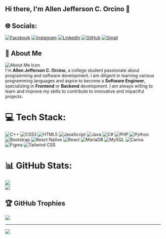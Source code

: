 ## Hi there, I'm Allen Jefferson C. Orcino 👋

## 🌐 Socials:
[![Facebook](https://img.shields.io/badge/Facebook-%231877F2.svg?style=for-the-badge&logo=Facebook&logoColor=white)](https://facebook.com/)
[![Instagram](https://img.shields.io/badge/Instagram-%23E4405F.svg?style=for-the-badge&logo=Instagram&logoColor=white)](https://instagram.com/)
[![LinkedIn](https://img.shields.io/badge/LinkedIn-%230077B5.svg?style=for-the-badge&logo=linkedin&logoColor=white)](https://linkedin.com/in/)
[![GitHub](https://img.shields.io/badge/GitHub-%23121011.svg?style=for-the-badge&logo=github&logoColor=white)](https://github.com/AJOrcino)
[![Gmail](https://img.shields.io/badge/Gmail-D14836?style=for-the-badge&logo=gmail&logoColor=white)](mailto:youremail@gmail.com)

## 🚀 About Me
![About Me Icon](https://img.shields.io/badge/-About%20Me-FFA500?style=for-the-badge&logo=about.me&logoColor=white)  
I'm **Allen Jefferson C. Orcino**, a college student passionate about programming and software development. I am diligent in learning various programming languages and aspire to become a **Software Engineer**, specializing in **Frontend** or **Backend** development. I am always willing to learn and improve my skills to contribute to innovative and impactful projects.

# 💻 Tech Stack:
![C++](https://img.shields.io/badge/c++-%2300599C.svg?style=for-the-badge&logo=c%2B%2B&logoColor=white)
![CSS3](https://img.shields.io/badge/css3-%231572B6.svg?style=for-the-badge&logo=css3&logoColor=white)
![HTML5](https://img.shields.io/badge/html5-%23E34F26.svg?style=for-the-badge&logo=html5&logoColor=white)
![JavaScript](https://img.shields.io/badge/javascript-%23323330.svg?style=for-the-badge&logo=javascript&logoColor=%23F7DF1E)
![Java](https://img.shields.io/badge/java-%23ED8B00.svg?style=for-the-badge&logo=openjdk&logoColor=white)
![C#](https://img.shields.io/badge/c%23-%23239120.svg?style=for-the-badge&logo=csharp&logoColor=white)
![PHP](https://img.shields.io/badge/php-%23777BB4.svg?style=for-the-badge&logo=php&logoColor=white)
![Python](https://img.shields.io/badge/python-3670A0?style=for-the-badge&logo=python&logoColor=ffdd54)
![Bootstrap](https://img.shields.io/badge/bootstrap-%238511FA.svg?style=for-the-badge&logo=bootstrap&logoColor=white)
![React Native](https://img.shields.io/badge/react_native-%2320232a.svg?style=for-the-badge&logo=react&logoColor=%2361DAFB)
![React](https://img.shields.io/badge/react-%2320232a.svg?style=for-the-badge&logo=react&logoColor=%2361DAFB)
![MariaDB](https://img.shields.io/badge/MariaDB-003545?style=for-the-badge&logo=mariadb&logoColor=white)
![MySQL](https://img.shields.io/badge/mysql-4479A1.svg?style=for-the-badge&logo=mysql&logoColor=white)
![Canva](https://img.shields.io/badge/Canva-%2300C4CC.svg?style=for-the-badge&logo=Canva&logoColor=white)
![Figma](https://img.shields.io/badge/figma-%23F24E1E.svg?style=for-the-badge&logo=figma&logoColor=white)
![Tailwind CSS](https://img.shields.io/badge/Tailwind_CSS-38B2AC?style=for-the-badge&logo=tailwind-css&logoColor=white)

# 📊 GitHub Stats:
![](https://github-readme-streak-stats.herokuapp.com/?user=AJOrcino&theme=dark&hide_border=false)<br/>
![](https://github-readme-stats.vercel.app/api/top-langs/?username=AJOrcino&theme=dark&hide_border=false&include_all_commits=false&count_private=false&layout=compact)

## 🏆 GitHub Trophies
![](https://github-profile-trophy.vercel.app/?username=AJOrcino&theme=radical&no-frame=false&no-bg=true&margin-w=4)

---
[![](https://visitcount.itsvg.in/api?id=AJOrcino&icon=0&color=0)](https://visitcount.itsvg.in)

<!-- Proudly created with GPRM ( https://gprm.itsvg.in ) -->

